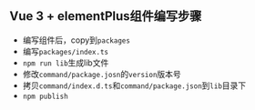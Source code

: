 
## Vue 3 + elementPlus组件编写步骤
* 编写组件后，copy到`packages`
* 编写`packages/index.ts`
* `npm run lib`生成lib文件
* 修改`command/package.josn`的`version`版本号
* 拷贝`command/index.d.ts`和`command/package.json`到`lib`目录下
* `npm publish`
